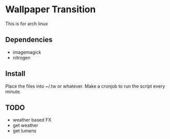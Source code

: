 # Wallpaper Transition

This is for arch linux

## Dependencies

- imagemagick
- nitrogen

## Install

Place the files into ~/.tw or whatever.
Make a cronjob to run the script every minute.

## TODO

- weather based FX
- get weather
- get lumens
